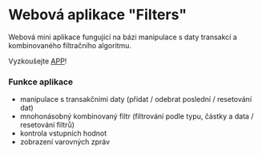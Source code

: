 # Webová aplikace "Filters"

Webová mini aplikace fungující na bázi manipulace s daty transakcí a kombinovaného filtračního algoritmu.

Vyzkoušejte [APP](https://ballaylukas.github.io/App-Bankist/)!

### Funkce aplikace
* manipulace s transakčními daty (přidat / odebrat poslední / resetování dat)
* mnohonásobný kombinovaný filtr (filtrování podle typu, částky a data / resetování filtrů)
* kontrola vstupních hodnot
* zobrazení varovných zpráv
